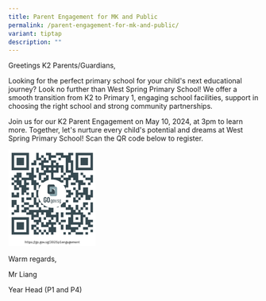 ```yaml
---
title: Parent Engagement for MK and Public
permalink: /parent-engagement-for-mk-and-public/
variant: tiptap
description: ""
---
```

<p>Greetings K2 Parents/Guardians,</p>
<p>Looking for the perfect primary school for your child's next educational
journey? Look no further than West Spring Primary School! We offer a smooth
transition from K2 to Primary 1, engaging school facilities, support in
choosing the right school and strong community partnerships.</p>
<p>Join us for our K2 Parent Engagement on May 10, 2024, at 3pm to learn
more. Together, let's nurture every child's potential and dreams at West
Spring Primary School! Scan the QR code below to register.</p><a class="isomer-image-wrapper" href="https://go.gov.sg/2025p1engagement"><img style="width: 35%;" height="auto" width="100%" alt="" src="/images/Parent_Engagement_for_MK_and_Public.png"></a>
<p>Warm regards,</p>
<p>Mr Liang</p>
<p>Year Head (P1 and P4)</p>
<p>&nbsp;</p>